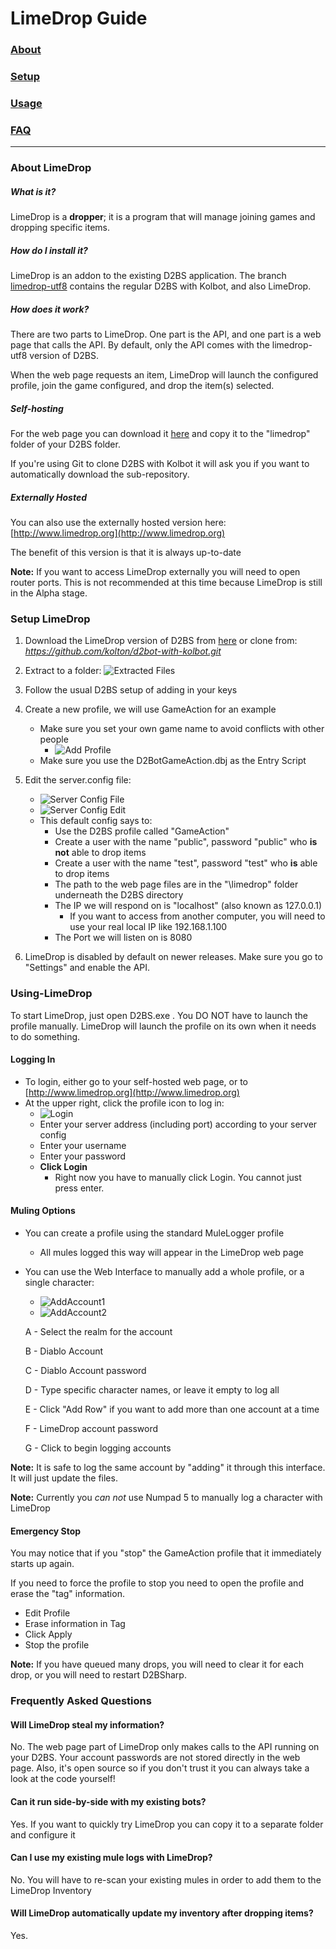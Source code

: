 # LimeDrop Guide
### [About](#about-limedrop)
### [Setup](#setup-limedrop)
### [Usage](#using-limedrop)
### [FAQ](#frequently-asked-questions)

-----

### About LimeDrop
##### What is it?
LimeDrop is a  **dropper**; it is a program that will manage joining games and dropping specific items.

##### How do I install it?
LimeDrop is an addon to the existing D2BS application. The branch [limedrop-utf8](https://github.com/kolton/d2bot-with-kolbot/tree/limedrop-utf8) contains the regular D2BS with Kolbot, and also LimeDrop.

##### How does it work?
There are two parts to LimeDrop. One part is the API, and one part is a web page that calls the API. By default, only the API comes with the limedrop-utf8 version of D2BS.

When the web page requests an item, LimeDrop will launch the configured profile, join the game configured, and drop the item(s) selected.

##### Self-hosting
For the web page you can download it [here](https://github.com/noah-/limedrop) and copy it to the "limedrop" folder of your D2BS folder.

If you're using Git to clone D2BS with Kolbot it will ask you if you want to automatically download the sub-repository.

##### Externally Hosted
You can also use the externally hosted version here: [http://www.limedrop.org](http://www.limedrop.org)

The benefit of this version is that it is always up-to-date

**Note:** If you want to access LimeDrop externally you will need to open router ports. This is not recommended at this time because LimeDrop is still in the Alpha stage.

### Setup LimeDrop
1. Download the LimeDrop version of D2BS from [here](https://github.com/kolton/d2bot-with-kolbot/archive/limedrop-utf8.zip) or clone from: _https://github.com/kolton/d2bot-with-kolbot.git_

2. Extract to a folder:
![Extracted Files](images/Limedrop_Extract.png)

3. Follow the usual D2BS setup of adding in your keys

4. Create a new profile, we will use GameAction for an example
	* Make sure you set your own game name to avoid conflicts with other people
		* ![Add Profile](images/LimeDrop_AddProfile.png)
    * Make sure you use the D2BotGameAction.dbj as the Entry Script

5. Edit the server.config file:
	* ![Server Config File](images/LimeDrop_ServerConfigFile.png)
	* ![Server Config Edit](images/LimeDrop_ServerConfigEdit.png)
	* This default config says to:
		* Use the D2BS profile called "GameAction"
		* Create a user with the name "public", password "public" who **is not** able to drop items
		* Create a user with the name "test", password "test" who **is** able to drop items
		* The path to the web page files are in the "\limedrop" folder underneath the D2BS directory
		* The IP we will respond on is "localhost" (also known as 127.0.0.1)
			* If you want to access from another computer, you will need to use your real local IP like 192.168.1.100
        * The Port we will listen on is 8080

6. LimeDrop is disabled by default on newer releases. Make sure you go to "Settings" and enable the API.
		
### Using-LimeDrop
To start LimeDrop, just open D2BS.exe . You DO NOT have to launch the profile manually.
LimeDrop will launch the profile on its own when it needs to do something.

#### Logging In
* To login, either go to your self-hosted web page, or to [http://www.limedrop.org](http://www.limedrop.org)
* At the upper right, click the profile icon to log in:
	* ![Login](images/LimeDrop_Login.png)
	* Enter your server address (including port) according to your server config
	* Enter your username
	* Enter your password
	* **Click Login**
		* Right now you have to manually click Login. You cannot just press enter.
        
#### Muling Options
* You can create a profile using the standard MuleLogger profile
	* All mules logged this way will appear in the LimeDrop web page

* You can use the Web Interface to manually add a whole profile, or a single character:
	* ![AddAccount1](images/LimeDrop_AddAccount1.png)
	* ![AddAccount2](images/LimeDrop_AddAccount2.png)

  A - Select the realm for the account

	B - Diablo Account

	C - Diablo Account password

	D - Type specific character names, or leave it empty to log all

	E - Click "Add Row" if you want to add more than one account at a time

	F - LimeDrop account password

	G - Click to begin logging accounts

**Note:** It is safe to log the same account by "adding" it through this interface. It will just update the files.

**Note:** Currently you _can not_ use Numpad 5 to manually log a character with LimeDrop

#### Emergency Stop
You may notice that if you "stop" the GameAction profile that it immediately starts up again.

If you need to force the profile to stop you need to open the profile and erase the "tag" information. 

* Edit Profile
* Erase information in Tag
* Click Apply
* Stop the profile

**Note:** If you have queued many drops, you will need to clear it for each drop, or you will need to restart D2BSharp.

### Frequently Asked Questions
#### Will LimeDrop steal my information?
No. The web page part of LimeDrop only makes calls to the API running on your D2BS. Your account passwords are not stored directly in the web page. Also, it's open source so if you don't trust it you can always take a look at the code yourself!

#### Can it run side-by-side with my existing bots?
Yes. If you want to quickly try LimeDrop you can copy it to a separate folder and configure it

#### Can I use my existing mule logs with LimeDrop?
No. You will have to re-scan your existing mules in order to add them to the LimeDrop Inventory

#### Will LimeDrop automatically update my inventory after dropping items?
Yes.

